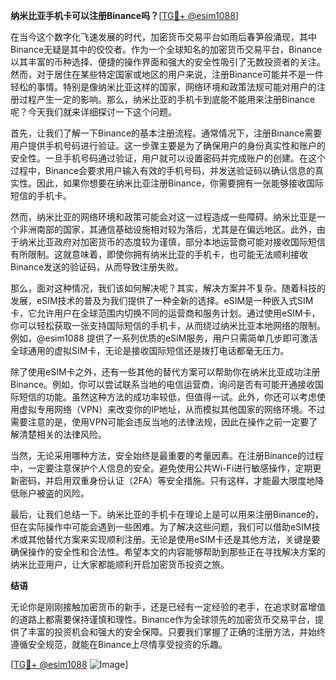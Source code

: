 **纳米比亚手机卡可以注册Binance吗？**[[TG💪+ @esim1088](https://t.me/s/esim1088)]

在当今这个数字化飞速发展的时代，加密货币交易平台如雨后春笋般涌现，其中Binance无疑是其中的佼佼者。作为一个全球知名的加密货币交易平台，Binance以其丰富的币种选择、便捷的操作界面和强大的安全性吸引了无数投资者的关注。然而，对于居住在某些特定国家或地区的用户来说，注册Binance可能并不是一件轻松的事情。特别是像纳米比亚这样的国家，网络环境和政策法规可能对用户的注册过程产生一定的影响。那么，纳米比亚的手机卡到底能不能用来注册Binance呢？今天我们就来详细探讨一下这个问题。

首先，让我们了解一下Binance的基本注册流程。通常情况下，注册Binance需要用户提供手机号码进行验证。这一步骤主要是为了确保用户的身份真实性和账户的安全性。一旦手机号码通过验证，用户就可以设置密码并完成账户的创建。在这个过程中，Binance会要求用户输入有效的手机号码，并发送验证码以确认信息的真实性。因此，如果你想要在纳米比亚注册Binance，你需要拥有一张能够接收国际短信的手机卡。

然而，纳米比亚的网络环境和政策可能会对这一过程造成一些障碍。纳米比亚是一个非洲南部的国家，其通信基础设施相对较为落后，尤其是在偏远地区。此外，由于纳米比亚政府对加密货币的态度较为谨慎，部分本地运营商可能对接收国际短信有所限制。这就意味着，即使你拥有纳米比亚的手机卡，也可能无法顺利接收Binance发送的验证码，从而导致注册失败。

那么，面对这种情况，我们该如何解决呢？其实，解决方案并不复杂。随着科技的发展，eSIM技术的普及为我们提供了一种全新的选择。eSIM是一种嵌入式SIM卡，它允许用户在全球范围内切换不同的运营商和服务计划。通过使用eSIM卡，你可以轻松获取一张支持国际短信的手机卡，从而绕过纳米比亚本地网络的限制。例如，@esim1088 提供了一系列优质的eSIM服务，用户只需简单几步即可激活全球通用的虚拟SIM卡，无论是接收国际短信还是拨打电话都毫无压力。

除了使用eSIM卡之外，还有一些其他的替代方案可以帮助你在纳米比亚成功注册Binance。例如，你可以尝试联系当地的电信运营商，询问是否有可能开通接收国际短信的功能。虽然这种方法的成功率较低，但值得一试。此外，你还可以考虑使用虚拟专用网络（VPN）来改变你的IP地址，从而模拟其他国家的网络环境。不过需要注意的是，使用VPN可能会违反当地的法律法规，因此在操作之前一定要了解清楚相关的法律风险。

当然，无论采用哪种方法，安全始终是最重要的考量因素。在注册Binance的过程中，一定要注意保护个人信息的安全。避免使用公共Wi-Fi进行敏感操作，定期更新密码，并启用双重身份认证（2FA）等安全措施。只有这样，才能最大限度地降低账户被盗的风险。

最后，让我们总结一下。纳米比亚的手机卡在理论上是可以用来注册Binance的，但在实际操作中可能会遇到一些困难。为了解决这些问题，我们可以借助eSIM技术或其他替代方案来实现顺利注册。无论是使用eSIM卡还是其他方法，关键是要确保操作的安全性和合法性。希望本文的内容能够帮助到那些正在寻找解决方案的纳米比亚用户，让大家都能顺利开启加密货币投资之旅。

**结语**

无论你是刚刚接触加密货币的新手，还是已经有一定经验的老手，在追求财富增值的道路上都需要保持谨慎和理性。Binance作为全球领先的加密货币交易平台，提供了丰富的投资机会和强大的安全保障。只要我们掌握了正确的注册方法，并始终遵循安全规范，就能在Binance上尽情享受投资的乐趣。

[[TG💪+ @esim1088](https://t.me/s/esim1088) ![Image](https://i.postimg.cc/4NQfJmqS/Snipaste-2025-05-13-00-14-12.png)]